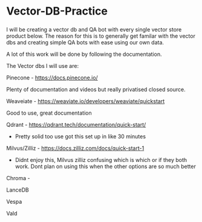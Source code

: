 # Vector-DB-Practice

###
I will be creating a vector db and QA bot with every single vector store product below. The reason for this is to generally get familar with the vector dbs and creating simple QA bots with ease using our own data. 

A lot of this work will be done by following the documentation. 

The Vector dbs I will use are:

Pinecone - https://docs.pinecone.io/

Plenty of documentation and videos but really privatised closed source. 

Weaveiate - https://weaviate.io/developers/weaviate/quickstart

Good to use, great documentation 

Qdrant - https://qdrant.tech/documentation/quick-start/

- Pretty solid too use got this set up in like 30 minutes

Milvus/Zilliz - https://docs.zilliz.com/docs/quick-start-1

- Didnt enjoy this, Milvus zilliz confusing which is which or if they both work. Dont plan on using this when the other options are so much better

Chroma -

LanceDB

Vespa 

Vald
###